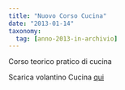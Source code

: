 ```yaml
---
title: "Nuovo Corso Cucina"
date: "2013-01-14"
taxonomy: 
  tag: [anno-2013-in-archivio]
---
```


Corso teorico pratico di cucina

Scarica volantino Cucina [qui](http://198.211.122.197/diabetwp/wordpress/wp-content/uploads/2013/01/corso-teorico-pratico-di-cucina.pdf)
